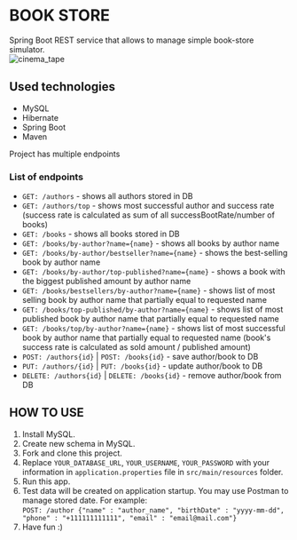 ﻿# BOOK STORE

Spring Boot REST service that allows to manage simple book-store simulator. <br>
![cinema_tape](https://i.ibb.co/JvTjYRW/book-store.jpg)

## Used technologies
* MySQL
* Hibernate
* Spring Boot
* Maven

Project has multiple endpoints
### List of endpoints
* `GET: /authors` - shows all authors stored in DB
* `GET: /authors/top` - shows most successful author and success rate (success rate is calculated as sum of all successBootRate/number of books)
* `GET: /books` - shows all books stored in DB
* `GET: /books/by-author?name={name}` - shows all books by author name
* `GET: /books/by-author/bestseller?name={name}` - shows the best-selling book by author name
* `GET: /books/by-author/top-published?name={name}` - shows a book with the biggest published amount by author name
* `GET: /books/bestsellers/by-author?name={name}` - shows list of most selling book by author name that partially equal to requested name
* `GET: /books/top-published/by-author?name={name}` - shows list of most published book by author name that partially equal to requested name
* `GET: /books/top/by-author?name={name}` - shows list of most successful book by author name that partially equal to requested name (book's success rate is calculated as  sold amount / published amount)
* `POST: /authors{id}` | `POST: /books{id}` - save author/book to DB
* `PUT: /authors/{id}` | `PUT: /books{id}` - update author/book to DB
* `DELETE: /authors{id}` | `DELETE: /books{id}` - remove author/book from DB

## HOW TO USE
1. Install MySQL.
2. Create new schema in MySQL.
3. Fork and clone this project.
4. Replace `YOUR_DATABASE_URL`, `YOUR_USERNAME`, `YOUR_PASSWORD` with your information in `application.properties` file in `src/main/resources` folder.
5. Run this app.
6. Test data will be created on application startup. You may use Postman to manage stored date. For example: <br/>
   `POST: /author {"name" : "author_name", "birthDate" : "yyyy-mm-dd", "phone" : "+111111111111", "email" : "email@mail.com"}` <br/>
7. Have fun :)




